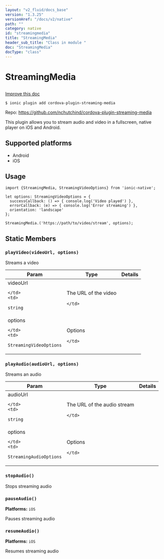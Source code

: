 ```yaml
---
layout: "v2_fluid/docs_base"
version: "1.3.25"
versionHref: "/docs/v2/native"
path: ""
category: native
id: "streamingmedia"
title: "StreamingMedia"
header_sub_title: "Class in module "
doc: "StreamingMedia"
docType: "class"
---
```









<h1 class="api-title">

  
  StreamingMedia
  

  

  

</h1>

<a class="improve-v2-docs" href="http://github.com/driftyco/ionic-native/edit/master/src/plugins/streaming-media.ts#L0">
  Improve this doc
</a>





<!-- decorators -->


<pre><code>$ ionic plugin add cordova-plugin-streaming-media</code></pre>
<p>Repo:
  <a href="https://github.com/nchutchind/cordova-plugin-streaming-media">
    https://github.com/nchutchind/cordova-plugin-streaming-media
  </a>
</p>

<!-- description -->

<p>This plugin allows you to stream audio and video in a fullscreen, native player on iOS and Android.</p>


<!-- @platforms tag -->
<h2>Supported platforms</h2>

<ul>
  <li>Android</li>
  
  <li>iOS</li>
  </ul>

<!-- @platforms tag end -->


<!-- @usage tag -->

<h2>Usage</h2>

<pre><code>import {StreamingMedia, StreamingVideoOptions} from &#39;ionic-native&#39;;

let options: StreamingVideoOptions = {
  successCallback: () =&gt; { console.log(&#39;Video played&#39;) },
  errorCallback: (e) =&gt; { console.log(&#39;Error streaming&#39;) },
  orientation: &#39;landscape&#39;
};

StreamingMedia.(&#39;https://path/to/video/stream&#39;, options);
</code></pre>




<!-- @property tags -->
<h2>Static Members</h2>
<div id="playVideo"></div>
<h3><code>playVideo(videoUrl,&nbsp;options)</code>
  
</h3>



Streams a video


<table class="table param-table" style="margin:0;">
  <thead>
  <tr>
    <th>Param</th>
    <th>Type</th>
    <th>Details</th>
  </tr>
  </thead>
  <tbody>
  
  <tr>
    <td>
      videoUrl
      
      
    </td>
    <td>
      
<code>string</code>
    </td>
    <td>
      <p>The URL of the video</p>

      
    </td>
  </tr>
  
  <tr>
    <td>
      options
      
      
    </td>
    <td>
      
<code>StreamingVideoOptions</code>
    </td>
    <td>
      <p>Options</p>

      
    </td>
  </tr>
  
  </tbody>
</table>







<div id="playAudio"></div>
<h3><code>playAudio(audioUrl,&nbsp;options)</code>
  
</h3>



Streams an audio


<table class="table param-table" style="margin:0;">
  <thead>
  <tr>
    <th>Param</th>
    <th>Type</th>
    <th>Details</th>
  </tr>
  </thead>
  <tbody>
  
  <tr>
    <td>
      audioUrl
      
      
    </td>
    <td>
      
<code>string</code>
    </td>
    <td>
      <p>The URL of the audio stream</p>

      
    </td>
  </tr>
  
  <tr>
    <td>
      options
      
      
    </td>
    <td>
      
<code>StreamingAudioOptions</code>
    </td>
    <td>
      <p>Options</p>

      
    </td>
  </tr>
  
  </tbody>
</table>







<div id="stopAudio"></div>
<h3><code>stopAudio()</code>
  
</h3>



Stops streaming audio










<div id="pauseAudio"></div>
<h3><code>pauseAudio()</code>
  
</h3>


<p>
<b>Platforms:</b>
<code>iOS</code>&nbsp;
</p>


Pauses streaming audio










<div id="resumeAudio"></div>
<h3><code>resumeAudio()</code>
  
</h3>


<p>
<b>Platforms:</b>
<code>iOS</code>&nbsp;
</p>


Resumes streaming audio











<!-- methods on the class -->

<!-- related link --><!-- end content block -->


<!-- end body block -->

